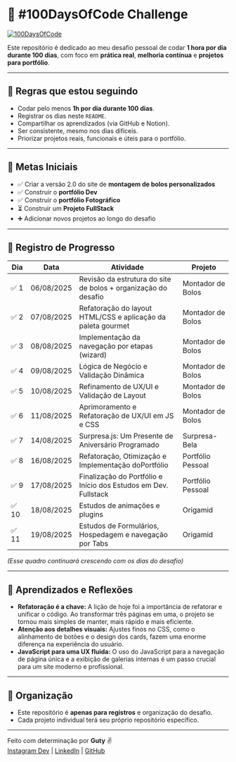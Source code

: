 # 💯 #100DaysOfCode Challenge

[![100DaysOfCode](https://img.shields.io/badge/100DaysOfCode-In%20Progress-orange.svg)](https://www.100daysofcode.com/)

Este repositório é dedicado ao meu desafio pessoal de codar **1 hora por dia durante 100 dias**, com foco em **prática real**, **melhoria contínua** e **projetos para portfólio**.

---

## 📌 Regras que estou seguindo

- Codar pelo menos **1h por dia durante 100 dias**.
- Registrar os dias neste `README`.
- Compartilhar os aprendizados (via GitHub e Notion).
- Ser consistente, mesmo nos dias difíceis.
- Priorizar projetos reais, funcionais e úteis para o portfólio.

---

## 🎯 Metas Iniciais

- ✅ Criar a versão 2.0 do site de **montagem de bolos personalizados**
- ✅ Construir o **portfólio Dev**
- ✅ Construir o **portfólio Fotográfico**
- ⏳ Construir um **Projeto FullStack**
- ➕ Adicionar novos projetos ao longo do desafio

---

## 📅 Registro de Progresso

| Dia | Data       | Atividade                                                              | Projeto                    |
|-----|------------|------------------------------------------------------------------------|----------------------------|
|✅ 1  | 06/08/2025 | Revisão da estrutura do site de bolos + organização do desafio        | Montador de Bolos          |
|✅ 2  | 07/08/2025 | Refatoração do layout HTML/CSS e aplicação da paleta gourmet          | Montador de Bolos          |
|✅ 3   | 08/08/2025 | Implementação da navegação por etapas (wizard)                       | Montador de Bolos          |
|✅ 4   | 09/08/2025 |  Lógica de Negócio e Validação Dinâmica                             | Montador de Bolos          |
|✅ 5   | 10/08/2025 |  Refinamento de UX/UI e Validação de Layout                          | Montador de Bolos          |
|✅ 6  | 11/08/2025 |  Aprimoramento e Refatoração de UX/UI em JS e CSS                      | Montador de Bolos         |
|✅ 7  | 14/08/2025 |  Surpresa.js: Um Presente de Aniversário Programado                    | Surpresa-Bela             |
|✅ 8  | 16/08/2025 | Refatoração, Otimização e Implementação doPortfólio                    | Portfólio Pessoal         |
|✅ 9  | 17/08/2025 | Finalização do Portfólio e Início dos Estudos em Dev. Fullstack        | Portfólio Pessoal         |
|✅ 10 | 18/08/2025 | Estudos de animações e plugins                                          | Origamid                 |
|✅ 11 | 19/08/2025 | Estudos de Formulários, Hospedagem e navegação por Tabs                 | Origamid                 |



_(Esse quadro continuará crescendo com os dias do desafio)_

---

## 🧠 Aprendizados e Reflexões

- **Refatoração é a chave:** A lição de hoje foi a importância de refatorar e unificar o código. Ao transformar três páginas em uma, o projeto se tornou mais simples de manter, mais rápido e mais eficiente.
- **Atenção aos detalhes visuais:** Ajustes finos no CSS, como o alinhamento de botões e o design dos cards, fazem uma enorme diferença na experiência do usuário.
- **JavaScript para uma UX fluida:** O uso do JavaScript para a navegação de página única e a exibição de galerias internas é um passo crucial para um site moderno e profissional.

---

## 📁 Organização

- Este repositório é **apenas para registros** e organização do desafio.
- Cada projeto individual terá seu próprio repositório específico.

---

Feito com determinação por **Guty** ✌️  
[Instagram Dev](https://www.instagram.com/mdsguty.raw/) | [LinkedIn](https://www.linkedin.com/in/gutyerrez-roger-426851155/) | [GitHub](https://github.com/GutyerrezRoger)
